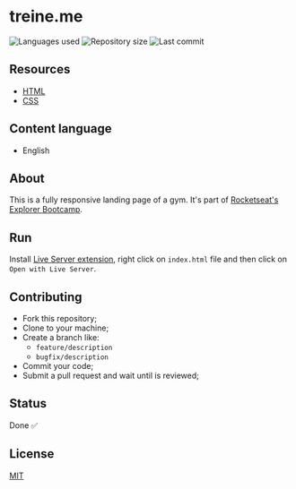# treine.me

![Languages used](https://img.shields.io/github/languages/count/isadfrn/treineme?style=flat-square)
![Repository size](https://img.shields.io/github/repo-size/isadfrn/treineme?style=flat-square)
![Last commit](https://img.shields.io/github/last-commit/isadfrn/treineme?style=flat-square)

## Resources

- [HTML](https://www.latex-project.org/)
- [CSS](https://github.com/liantze/AltaCV)

## Content language

- English

## About

This is a fully responsive landing page of a gym. It's part of [Rocketseat's Explorer Bootcamp](https://www.rocketseat.com.br/explorer).

## Run

Install [Live Server extension](https://marketplace.visualstudio.com/items?itemName=ritwickdey.LiveServer), right click on `index.html` file and then click on `Open with Live Server`.

## Contributing

- Fork this repository;
- Clone to your machine;
- Create a branch like:
  - `feature/description`
  - `bugfix/description`
- Commit your code;
- Submit a pull request and wait until is reviewed;

## Status

Done ✅

## License

[MIT](./LICENSE)
